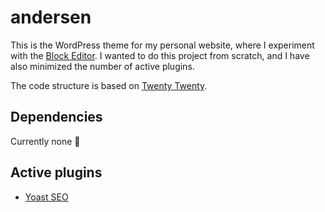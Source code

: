 # andersen
This is the WordPress theme for my personal website, where I experiment with the [Block Editor](https://github.com/WordPress/gutenberg). I wanted to do this project from scratch, and I have also minimized the number of active plugins.

The code structure is based on [Twenty Twenty](https://github.com/WordPress/twentytwentyTwenty).

## Dependencies
Currently none 🎉

## Active plugins
- [Yoast SEO](https://github.com/Yoast/wordpress-seo)
